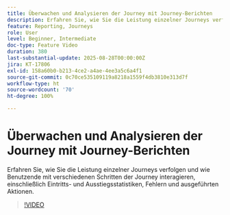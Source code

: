 ```yaml
---
title: Überwachen und Analysieren der Journey mit Journey-Berichten
description: Erfahren Sie, wie Sie die Leistung einzelner Journeys verfolgen und wie Benutzende mit verschiedenen Schritten der Journey interagieren, einschließlich Eintritts- und Ausstiegsstatistiken, Fehlern und ausgeführten Aktionen.
feature: Reporting, Journeys
role: User
level: Beginner, Intermediate
doc-type: Feature Video
duration: 380
last-substantial-update: 2025-08-28T00:00:00Z
jira: KT-17806
exl-id: 158a60b0-b213-4ce2-a4ae-4ee3a5c6a4f1
source-git-commit: 0c70ce535109119a8218a1559f4db3810e313d7f
workflow-type: ht
source-wordcount: '70'
ht-degree: 100%

---
```


# Überwachen und Analysieren der Journey mit Journey-Berichten

Erfahren Sie, wie Sie die Leistung einzelner Journeys verfolgen und wie Benutzende mit verschiedenen Schritten der Journey interagieren, einschließlich Eintritts- und Ausstiegsstatistiken, Fehlern und ausgeführten Aktionen.

>[!VIDEO](https://video.tv.adobe.com/v/3470710/?learn=on&enablevpops)
